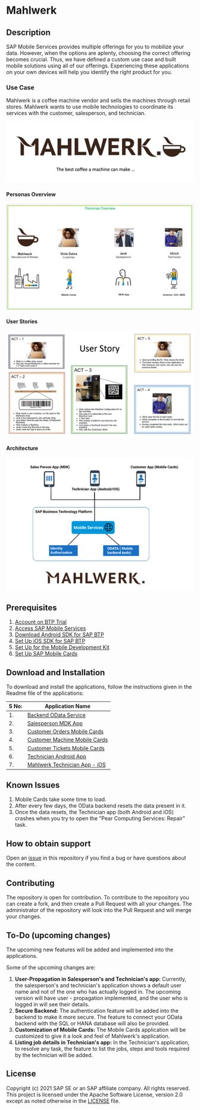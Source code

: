 # Mahlwerk

## Description

SAP Mobile Services provides multiple offerings for you to mobilize your data. However, when the options are aplenty, choosing the correct offering becomes crucial. Thus, we have defined a custom use case and built mobile solutions using all of our offerings. Experiencing these applications on your own devices will help you identify the right product for you.

### Use Case

Mahlwerk is a coffee machine vendor and sells the machines through retail stores. Mahlwerk wants to use mobile technologies to coordinate its services with the customer, salesperson, and technician.

![Mahlwerk Description Image](images/mahlwerk.png)

#### Personas Overview

![Mahlwerk Personas Image](images/personas.png)

#### User Stories

![Mahlwerk User Story Image](images/user_story.png)

#### Architecture

![Mahlwerk architecture Image](images/architecture.png)

## Prerequisites

1. [Account on BTP Trial](https://developers.sap.com/tutorials/hcp-create-trial-account.html)
2. [Access SAP Mobile Services](https://developers.sap.com/tutorials/fiori-ios-hcpms-setup.html)
3. [Download Android SDK for SAP BTP](https://developers.sap.com/tutorials/cp-sdk-android-wizard-app.html)
4. [Set Up iOS SDK for SAP BTP](https://developers.sap.com/group.ios-sdk-setup.html)
5. [Set Up for the Mobile Development Kit](https://developers.sap.com/group.mobile-dev-kit-setup.html)
6. [Set Up SAP Mobile Cards](https://developers.sap.com/tutorials/cp-mobile-cards-setup.html)

## Download and Installation

To download and install the applications, follow the instructions given in the Readme file of the applications:

|S No: | Application Name |
|---|---|
| 1. | [Backend OData Service](/1_backend_odata_service) |
| 2. | [Salesperson MDK App](/2_salesperson_mdk_app) |
| 3. | [Customer Orders Mobile Cards](/3_customer_orders_mobile_cards) |
| 4. | [Customer Machine Mobile Cards](/4_customer_machine_mobile_cards) |
| 5. | [Customer Tickets Mobile Cards](/5_customer_tickets_mobile_cards) |
| 6. | [Technician Android App](/6_technician_android_app) |
| 7. | [Mahlwerk Technician App - iOS](/7_technician_ios_app) |

## Known Issues

1. Mobile Cards take some time to load.
2. After every few days, the OData backend resets the data present in it.
3. Once the data resets, the Technician app (both Android and iOS) crashes when you try to open the "Pear Computing Services: Repair" task.

## How to obtain support

Open an [issue](https://github.com/SAP-samples/cloud-mobile-end2end-sample/issues) in this repository if you find a bug or have questions about the content.

## Contributing

The repository is open for contribution. To contribute to the repository you can create a fork, and then create a Pull Request with all your changes. The administrator of the repository will look into the Pull Request and will merge your changes.

## To-Do (upcoming changes)

The upcoming new features will be added and  implemented into the applications.

Some of the upcoming changes are:

1. **User-Propagation in Salesperson's and Technician's app:** Currently, the salesperson's and technician's application shows a default user name and not of the one who has actually logged in. The upcoming version will have user - propagation implemented, and the user who is logged in will see their details.
2. **Secure Backend:** The authentication feature will be added into the backend to make it more secure. The feature to connect your OData backend with the SQL or HANA database will also be provided.
3. **Customization of Mobile Cards:** The Mobile Cards application will be customized to give it a look and feel of Mahlwerk's application.
4. **Listing job details in Technician's app:** In the Technician's application, to resolve any task, the feature to list the jobs, steps and tools required by the technician will be added.

## License

Copyright (c) 2021 SAP SE or an SAP affiliate company. All rights reserved. This project is licensed under the Apache Software License, version 2.0 except as noted otherwise in the [LICENSE](LICENSES/Apache-2.0.txt) file.
